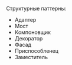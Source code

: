 Структурные паттерны:

- Адаптер
- Мост
- Компоновщик
- Декоратор
- Фасад
- Приспособленец
- Заместитель

